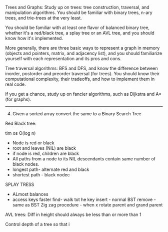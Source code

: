 Trees and Graphs: 
Study up on trees: tree construction, traversal, and manipulation algorithms. You should be familiar with binary trees, n-ary trees, and trie-trees at the very least. 

You should be familiar with at least one flavor of balanced binary tree, whether it's a red/black tree, a splay tree or an AVL tree, and you should know how it's implemented. 

More generally, there are three basic ways to represent a graph in memory (objects and pointers, matrix, and adjacency list), and you should familiarize yourself with each representation and its pros and cons. 

Tree traversal algorithms: BFS and DFS, and know the difference between inorder, postorder and preorder traversal (for trees). You should know their computational complexity, their tradeoffs, and how to implement them in real code. 

If you get a chance, study up on fancier algorithms, such as Dijkstra and A* (for graphs).


----------
4. Given a sorted array convert the same to a Binary Search Tree


Red Black tree:

tim os O(log n) 
- Node is red or black
- root and leaves (NIL) are black
- if node is red, children are black
- All paths from a node to its NIL descendants contain same number of black nodes.
- longest path- alternate red and black
- shortest path - black nodec

SPLAY TRESS
- ALmost balances
- access keys faster
find- walk tot he key
insert - normal BST
remove - same as BST
Zig zag procedure - when x
rotate parent and grand parent


AVL trees: Diff in height should always be less than or more than 1
 
Control depth of a tree so that i

